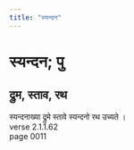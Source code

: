 ```yaml
---
title: "स्यन्दन"
---
```


# स्यन्दन; पु
## द्रुम, स्ताव, रथ
स्यन्दनाख्या द्रुमे स्तावे स्यन्दनो रथ उच्यते ।<br />verse 2.1.1.62<br />page 0011

